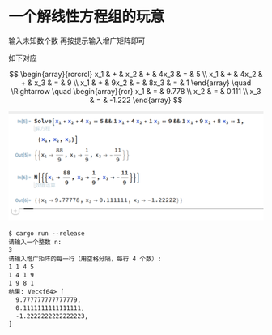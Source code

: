 # 一个解线性方程组的玩意



输入未知数个数 再按提示输入增广矩阵即可

如下对应

$$
\begin{array}{rcrcrcl}
x_1 & + & x_2 & + & 4x_3 & = & 5 \\
x_1 & + & 4x_2 & + & x_3 & = & 9 \\
x_1 & + & 9x_2 & + & 8x_3 & = & 1
\end{array}
\quad \Rightarrow \quad
\begin{array}{rcr}
x_1 & = & 9.778 \\
x_2 & = & 0.111 \\
x_3 & = & -1.222
\end{array}
$$

![alt text](image.png)

```
$ cargo run --release
请输入一个整数 n:
3
请输入增广矩阵的每一行（用空格分隔，每行 4 个数）:
1 1 4 5
1 4 1 9 
1 9 8 1
结果: Vec<f64> [
  9.777777777777779,
  0.1111111111111111,
  -1.2222222222222223,
]

```
